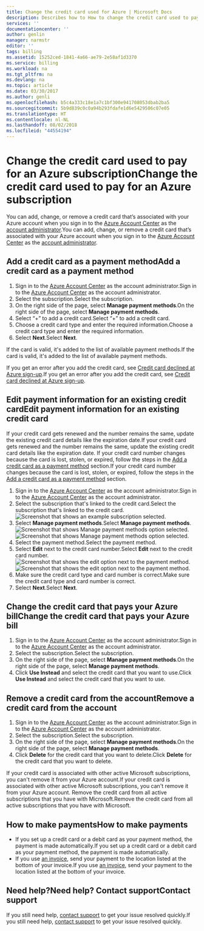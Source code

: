 ```yaml
---
title: Change the credit card used for Azure | Microsoft Docs
description: Describes how to How to change the credit card used to pay for an Azure subscription
services: ''
documentationcenter: ''
author: genlin
manager: narmstr
editor: ''
tags: billing
ms.assetid: 15252ced-1841-4a66-ae79-2e58af1d3370
ms.service: billing
ms.workload: na
ms.tgt_pltfrm: na
ms.devlang: na
ms.topic: article
ms.date: 03/30/2017
ms.author: genli
ms.openlocfilehash: b5c4a333c18e1a7c1bf300e941708053dbab2ba5
ms.sourcegitcommit: 5b9d839c0c0a94b293fdafe1d6e5429506c07e05
ms.translationtype: HT
ms.contentlocale: nl-NL
ms.lasthandoff: 08/02/2018
ms.locfileid: "44554194"
---
```

# <a name="change-the-credit-card-used-to-pay-for-an-azure-subscription"></a><span data-ttu-id="deea5-103">Change the credit card used to pay for an Azure subscription</span><span class="sxs-lookup"><span data-stu-id="deea5-103">Change the credit card used to pay for an Azure subscription</span></span>
<span data-ttu-id="deea5-104">You can add, change, or remove a credit card that’s associated with your Azure account when you sign in to the [Azure Account Center](https://account.windowsazure.com/Subscriptions) as the [account administrator](billing-subscription-transfer.md#whoisaa).</span><span class="sxs-lookup"><span data-stu-id="deea5-104">You can add, change, or remove a credit card that’s associated with your Azure account when you sign in to the [Azure Account Center](https://account.windowsazure.com/Subscriptions) as the [account administrator](billing-subscription-transfer.md#whoisaa).</span></span> 
 
<a id="addcard"></a>
## <a name="add-a-credit-card-as-a-payment-method"></a><span data-ttu-id="deea5-105">Add a credit card as a payment method</span><span class="sxs-lookup"><span data-stu-id="deea5-105">Add a credit card as a payment method</span></span>

1. <span data-ttu-id="deea5-106">Sign in to the [Azure Account Center](https://account.windowsazure.com/Subscriptions) as the account administrator.</span><span class="sxs-lookup"><span data-stu-id="deea5-106">Sign in to the [Azure Account Center](https://account.windowsazure.com/Subscriptions) as the account administrator.</span></span>
2. <span data-ttu-id="deea5-107">Select the subscription.</span><span class="sxs-lookup"><span data-stu-id="deea5-107">Select the subscription.</span></span>
3. <span data-ttu-id="deea5-108">On the right side of the page, select **Manage payment methods**.</span><span class="sxs-lookup"><span data-stu-id="deea5-108">On the right side of the page, select **Manage payment methods**.</span></span>
4. <span data-ttu-id="deea5-109">Select “+” to add a credit card.</span><span class="sxs-lookup"><span data-stu-id="deea5-109">Select “+” to add a credit card.</span></span>
5. <span data-ttu-id="deea5-110">Choose a credit card type and enter the required information.</span><span class="sxs-lookup"><span data-stu-id="deea5-110">Choose a credit card type and enter the required information.</span></span>
6. <span data-ttu-id="deea5-111">Select **Next**.</span><span class="sxs-lookup"><span data-stu-id="deea5-111">Select **Next**.</span></span> 

<span data-ttu-id="deea5-112">If the card is valid, it's added to the list of available payment methods.</span><span class="sxs-lookup"><span data-stu-id="deea5-112">If the card is valid, it's added to the list of available payment methods.</span></span>

<span data-ttu-id="deea5-113">If you get an error after you add the credit card, see [Credit card declined at Azure sign-up](billing-credit-card-fails-during-azure-sign-up.md).</span><span class="sxs-lookup"><span data-stu-id="deea5-113">If you get an error after you add the credit card, see [Credit card declined at Azure sign-up](billing-credit-card-fails-during-azure-sign-up.md).</span></span>

## <a name="edit-payment-information-for-an-existing-credit-card"></a><span data-ttu-id="deea5-114">Edit payment information for an existing credit card</span><span class="sxs-lookup"><span data-stu-id="deea5-114">Edit payment information for an existing credit card</span></span>
  <span data-ttu-id="deea5-115">If your credit card gets renewed and the number remains the same, update the existing credit card details like the expiration date.</span><span class="sxs-lookup"><span data-stu-id="deea5-115">If your credit card gets renewed and the number remains the same, update the existing credit card details like the expiration date.</span></span> <span data-ttu-id="deea5-116">If your credit card number changes because the card is lost, stolen, or expired, follow the steps in the [Add a credit card as a payment method](#addcard) section.</span><span class="sxs-lookup"><span data-stu-id="deea5-116">If your credit card number changes because the card is lost, stolen, or expired, follow the steps in the [Add a credit card as a payment method](#addcard) section.</span></span> 

1. <span data-ttu-id="deea5-117">Sign in to the [Azure Account Center](https://account.windowsazure.com/Subscriptions) as the account administrator.</span><span class="sxs-lookup"><span data-stu-id="deea5-117">Sign in to the [Azure Account Center](https://account.windowsazure.com/Subscriptions) as the account administrator.</span></span>
2. <span data-ttu-id="deea5-118">Select the subscription that's linked to the credit card.</span><span class="sxs-lookup"><span data-stu-id="deea5-118">Select the subscription that's linked to the credit card.</span></span></br> ![Screenshot that shows an example subscription selected.](https://docstestmedia1.blob.core.windows.net/azure-media/articles/billing/media/billing-how-to-change-credit-card/selectsub.png)
3. <span data-ttu-id="deea5-120">Select **Manage payment methods**.</span><span class="sxs-lookup"><span data-stu-id="deea5-120">Select **Manage payment methods**.</span></span></br> <span data-ttu-id="deea5-121">![Screenshot that shows Manage payment methods option selected.](https://docstestmedia1.blob.core.windows.net/azure-media/articles/billing/media/billing-how-to-change-credit-card/changesub_new.png)</span><span class="sxs-lookup"><span data-stu-id="deea5-121">![Screenshot that shows Manage payment methods option selected.](https://docstestmedia1.blob.core.windows.net/azure-media/articles/billing/media/billing-how-to-change-credit-card/changesub_new.png)</span></span>
4. <span data-ttu-id="deea5-122">Select the payment method.</span><span class="sxs-lookup"><span data-stu-id="deea5-122">Select the payment method.</span></span>
5. <span data-ttu-id="deea5-123">Select **Edit** next to the credit card number.</span><span class="sxs-lookup"><span data-stu-id="deea5-123">Select **Edit** next to the credit card number.</span></span></br> <span data-ttu-id="deea5-124">![Screenshot that shows the edit option next to the payment method.](https://docstestmedia1.blob.core.windows.net/azure-media/articles/billing/media/billing-how-to-change-credit-card/editcard_new.png)</span><span class="sxs-lookup"><span data-stu-id="deea5-124">![Screenshot that shows the edit option next to the payment method.](https://docstestmedia1.blob.core.windows.net/azure-media/articles/billing/media/billing-how-to-change-credit-card/editcard_new.png)</span></span>
6. <span data-ttu-id="deea5-125">Make sure the credit card type and card number is correct.</span><span class="sxs-lookup"><span data-stu-id="deea5-125">Make sure the credit card type and card number is correct.</span></span>
7. <span data-ttu-id="deea5-126">Select **Next**.</span><span class="sxs-lookup"><span data-stu-id="deea5-126">Select **Next**.</span></span>

## <a name="change-the-credit-card-that-pays-your-azure-bill"></a><span data-ttu-id="deea5-127">Change the credit card that pays your Azure bill</span><span class="sxs-lookup"><span data-stu-id="deea5-127">Change the credit card that pays your Azure bill</span></span>

1. <span data-ttu-id="deea5-128">Sign in to the [Azure Account Center](https://account.windowsazure.com/Subscriptions) as the account administrator.</span><span class="sxs-lookup"><span data-stu-id="deea5-128">Sign in to the [Azure Account Center](https://account.windowsazure.com/Subscriptions) as the account administrator.</span></span>
2. <span data-ttu-id="deea5-129">Select the subscription.</span><span class="sxs-lookup"><span data-stu-id="deea5-129">Select the subscription.</span></span>
3. <span data-ttu-id="deea5-130">On the right side of the page, select **Manage payment methods**.</span><span class="sxs-lookup"><span data-stu-id="deea5-130">On the right side of the page, select **Manage payment methods**.</span></span>
4. <span data-ttu-id="deea5-131">Click **Use Instead** and select the credit card that you want to use.</span><span class="sxs-lookup"><span data-stu-id="deea5-131">Click **Use Instead** and select the credit card that you want to use.</span></span>

## <a name="remove-a-credit-card-from-the-account"></a><span data-ttu-id="deea5-132">Remove a credit card from the account</span><span class="sxs-lookup"><span data-stu-id="deea5-132">Remove a credit card from the account</span></span>
1. <span data-ttu-id="deea5-133">Sign in to the [Azure Account Center](https://account.windowsazure.com/Subscriptions) as the account administrator.</span><span class="sxs-lookup"><span data-stu-id="deea5-133">Sign in to the [Azure Account Center](https://account.windowsazure.com/Subscriptions) as the account administrator.</span></span>
2. <span data-ttu-id="deea5-134">Select the subscription.</span><span class="sxs-lookup"><span data-stu-id="deea5-134">Select the subscription.</span></span>
3. <span data-ttu-id="deea5-135">On the right side of the page, select **Manage payment methods**.</span><span class="sxs-lookup"><span data-stu-id="deea5-135">On the right side of the page, select **Manage payment methods**.</span></span>
4. <span data-ttu-id="deea5-136">Click **Delete** for the credit card that you want to delete.</span><span class="sxs-lookup"><span data-stu-id="deea5-136">Click **Delete** for the credit card that you want to delete.</span></span>

<span data-ttu-id="deea5-137">If your credit card is associated with other active Microsoft subscriptions, you can't remove it from your Azure account.</span><span class="sxs-lookup"><span data-stu-id="deea5-137">If your credit card is associated with other active Microsoft subscriptions, you can't remove it from your Azure account.</span></span> <span data-ttu-id="deea5-138">Remove the credit card from all active subscriptions that you have with Microsoft.</span><span class="sxs-lookup"><span data-stu-id="deea5-138">Remove the credit card from all active subscriptions that you have with Microsoft.</span></span>

##  <a name="how-to-make-payments"></a><span data-ttu-id="deea5-139">How to make payments</span><span class="sxs-lookup"><span data-stu-id="deea5-139">How to make payments</span></span>

* <span data-ttu-id="deea5-140">If you set up a credit card or a debit card as your payment method, the payment is made automatically.</span><span class="sxs-lookup"><span data-stu-id="deea5-140">If you set up a credit card or a debit card as your payment method, the payment is made automatically.</span></span>
* <span data-ttu-id="deea5-141">If you use [an invoice](https://azure.microsoft.com/pricing/invoicing/), send your payment to the location listed at the bottom of your invoice.</span><span class="sxs-lookup"><span data-stu-id="deea5-141">If you use [an invoice](https://azure.microsoft.com/pricing/invoicing/), send your payment to the location listed at the bottom of your invoice.</span></span>

## <a name="need-help-contact-support"></a><span data-ttu-id="deea5-142">Need help?</span><span class="sxs-lookup"><span data-stu-id="deea5-142">Need help?</span></span> <span data-ttu-id="deea5-143">Contact support</span><span class="sxs-lookup"><span data-stu-id="deea5-143">Contact support</span></span>

<span data-ttu-id="deea5-144">If you still need help, [contact support](https://portal.azure.com/?#blade/Microsoft_Azure_Support/HelpAndSupportBlade) to get your issue resolved quickly.</span><span class="sxs-lookup"><span data-stu-id="deea5-144">If you still need help, [contact support](https://portal.azure.com/?#blade/Microsoft_Azure_Support/HelpAndSupportBlade) to get your issue resolved quickly.</span></span>



